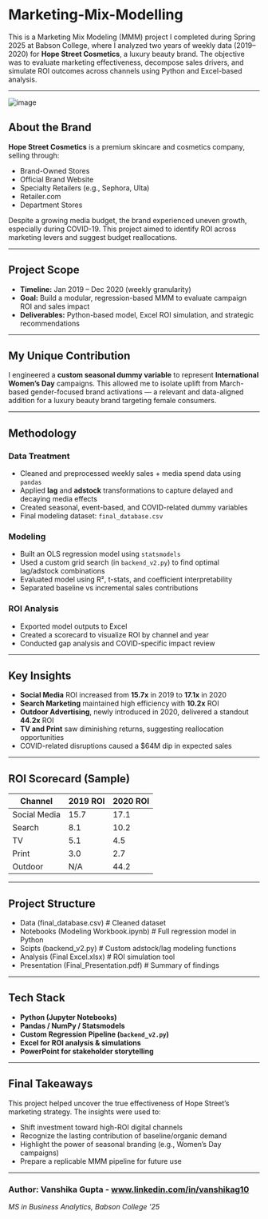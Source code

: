 # Marketing-Mix-Modelling
This is a Marketing Mix Modeling (MMM) project I completed during Spring 2025 at Babson College, where I analyzed two years of weekly data (2019–2020) for **Hope Street Cosmetics**, a luxury beauty brand. The objective was to evaluate marketing effectiveness, decompose sales drivers, and simulate ROI outcomes across channels using Python and Excel-based analysis.

---
![image](https://github.com/user-attachments/assets/673ba258-2d8a-4662-b237-bdc5e44e7c24)

## About the Brand

**Hope Street Cosmetics** is a premium skincare and cosmetics company, selling through:

-  Brand-Owned Stores  
-  Official Brand Website  
-  Specialty Retailers (e.g., Sephora, Ulta)  
-  Retailer.com  
-  Department Stores  

Despite a growing media budget, the brand experienced uneven growth, especially during COVID-19. This project aimed to identify ROI across marketing levers and suggest budget reallocations.

---

##  Project Scope

-  **Timeline:** Jan 2019 – Dec 2020 (weekly granularity)  
-  **Goal:** Build a modular, regression-based MMM to evaluate campaign ROI and sales impact  
-  **Deliverables:** Python-based model, Excel ROI simulation, and strategic recommendations

---

##  My Unique Contribution

I engineered a **custom seasonal dummy variable** to represent **International Women’s Day** campaigns. This allowed me to isolate uplift from March-based gender-focused brand activations — a relevant and data-aligned addition for a luxury beauty brand targeting female consumers.

---

##  Methodology

###  Data Treatment
- Cleaned and preprocessed weekly sales + media spend data using `pandas`  
- Applied **lag** and **adstock** transformations to capture delayed and decaying media effects  
- Created seasonal, event-based, and COVID-related dummy variables  
- Final modeling dataset: `final_database.csv`

###  Modeling
- Built an OLS regression model using `statsmodels`  
- Used a custom grid search (in `backend_v2.py`) to find optimal lag/adstock combinations  
- Evaluated model using R², t-stats, and coefficient interpretability  
- Separated baseline vs incremental sales contributions

###  ROI Analysis
- Exported model outputs to Excel  
- Created a scorecard to visualize ROI by channel and year  
- Conducted gap analysis and COVID-specific impact review

---

## Key Insights

- **Social Media** ROI increased from **15.7x** in 2019 to **17.1x** in 2020  
- **Search Marketing** maintained high efficiency with **10.2x** ROI  
- **Outdoor Advertising**, newly introduced in 2020, delivered a standout **44.2x** ROI  
- **TV and Print** saw diminishing returns, suggesting reallocation opportunities  
- COVID-related disruptions caused a $64M dip in expected sales  

---

##  ROI Scorecard (Sample)

| Channel         | 2019 ROI | 2020 ROI |
|----------------|----------|----------|
| Social Media    | 15.7     | 17.1  
| Search          | 8.1      | 10.2  
| TV              | 5.1      | 4.5  
| Print           | 3.0      | 2.7  
| Outdoor         | N/A      | 44.2  

---

##  Project Structure
- Data (final_database.csv) # Cleaned dataset
- Notebooks (Modeling Workbook.ipynb) # Full regression model in Python
- Scipts (backend_v2.py) # Custom adstock/lag modeling functions
- Analysis (Final Excel.xlsx) # ROI simulation tool
- Presentation (Final_Presentation.pdf) # Summary of findings

---

##  Tech Stack

- **Python (Jupyter Notebooks)**  
- **Pandas / NumPy / Statsmodels**  
- **Custom Regression Pipeline (`backend_v2.py`)**  
- **Excel for ROI analysis & simulations**  
- **PowerPoint for stakeholder storytelling**

---

##  Final Takeaways

This project helped uncover the true effectiveness of Hope Street’s marketing strategy. The insights were used to:

- Shift investment toward high-ROI digital channels  
- Recognize the lasting contribution of baseline/organic demand  
- Highlight the power of seasonal branding (e.g., Women’s Day campaigns)  
- Prepare a replicable MMM pipeline for future use

---

###  Author: Vanshika Gupta - www.linkedin.com/in/vanshikag10
*MS in Business Analytics, Babson College '25*  

